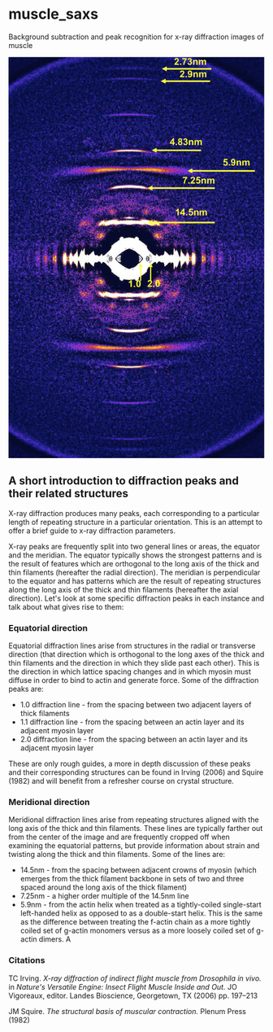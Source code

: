 muscle_saxs
===========

Background subtraction and peak recognition for x-ray diffraction images of muscle

![Diffraction lines from a Manduca Sexta DLM flight muscle](docs/diffraction_lines.png)

## A short introduction to diffraction peaks and their related structures

X-ray diffraction produces many peaks, each corresponding to a particular length of repeating structure in a particular orientation. This is an attempt to offer a brief guide to x-ray diffraction parameters.

X-ray peaks are frequently split into two general lines or areas, the equator and the meridian. The equator typically shows the strongest patterns and is the result of features which are orthogonal to the long axis of the thick and thin filaments (hereafter the radial direction). The meridian is perpendicular to the equator and has patterns which are the result of repeating structures along the long axis of the thick and thin filaments (hereafter the axial direction). Let's look at some specific diffraction peaks in each instance and talk about what gives rise to them:

### Equatorial direction 

Equatorial diffraction lines arise from structures in the radial or transverse direction (that direction which is orthogonal to the long axes of the thick and thin filaments and the direction in which they slide past each other). This is the direction in which lattice spacing changes and in which myosin must diffuse in order to bind to actin and generate force. Some of the diffraction peaks are: 

* 1.0 diffraction line - from the spacing between two adjacent layers of thick filaments 
* 1.1 diffraction line - from the spacing between an actin layer and its adjacent myosin layer
* 2.0 diffraction line - from the spacing between an actin layer and its adjacent myosin layer

These are only rough guides, a more in depth discussion of these peaks and their corresponding structures can be found in Irving (2006) and Squire (1982) and will benefit from a refresher course on crystal structure.

### Meridional direction 

Meridional diffraction lines arise from repeating structures aligned with the long axis of the thick and thin filaments. These lines are typically farther out from the center of the image and are frequently cropped off when examining the equatorial patterns, but provide information about strain and twisting along the thick and thin filaments. Some of the lines are:

* 14.5nm - from the spacing between adjacent crowns of myosin (which emerges from the thick filament backbone in sets of two and three spaced around the long axis of the thick filament)
* 7.25nm - a higher order multiple of the 14.5nm line
* 5.9nm - from the actin helix when treated as a tightly-coiled single-start left-handed helix as opposed to as a double-start helix. This is the same as the difference between treating the f-actin chain as a more tightly coiled set of g-actin monomers versus as a more loosely coiled set of g-actin dimers. A



### Citations
TC Irving. *X-ray diffraction of indirect flight muscle from Drosophila in vivo.* in *Nature's Versatile Engine: Insect Flight Muscle Inside and Out.* JO Vigoreaux, editor. Landes Bioscience, Georgetown, TX (2006) pp. 197–213

JM Squire. *The structural basis of muscular contraction.* Plenum Press (1982)
